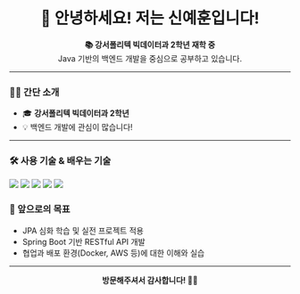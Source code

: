<h1 align="center">👋 안녕하세요! 저는 신예훈입니다!</h1>

<p align="center">
  <b>📚 강서폴리텍 빅데이터과 2학년 재학 중</b><br>
  Java 기반의 백엔드 개발을 중심으로 공부하고 있습니다.
</p>

---

### 👨‍🎓 간단 소개

- 🎓 **강서폴리텍 빅데이터과 2학년**
- 💡 백엔드 개발에 관심이 많습니다!

---

### 🛠️ 사용 기술 & 배우는 기술

<p align="left">
  <!-- 언어 -->
  <img src="https://img.shields.io/badge/Java-007396?style=flat-square&logo=java&logoColor=white"/>
  
  <!-- DB -->
  <img src="https://img.shields.io/badge/MariaDB-003545?style=flat-square&logo=mariadb&logoColor=white"/>
  <img src="https://img.shields.io/badge/MongoDB-47A248?style=flat-square&logo=mongodb&logoColor=white"/>
  
  <!-- 웹 -->
  <img src="https://img.shields.io/badge/HTML5-E34F26?style=flat-square&logo=html5&logoColor=white"/>
  <img src="https://img.shields.io/badge/CSS3-1572B6?style=flat-square&logo=css3&logoColor=white"/>
</p>

### 🔭 앞으로의 목표

- JPA 심화 학습 및 실전 프로젝트 적용
- Spring Boot 기반 RESTful API 개발
- 협업과 배포 환경(Docker, AWS 등)에 대한 이해와 실습

---

<p align="center">
  <b>방문해주셔서 감사합니다! 🙇‍♂️</b>
</p>
